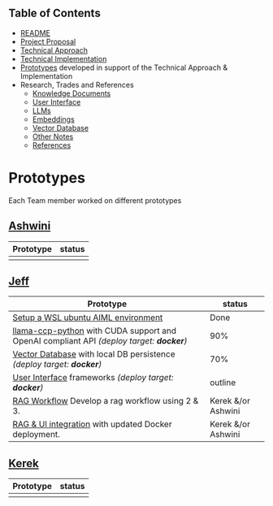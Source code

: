 ## Table of Contents

 - [README](README.md)
 - [Project Proposal](docs/project_proposal.md)
 - [Technical Approach](docs/technical_approach.md)
 - [Technical Implementation](technical_implementation.md)
 - [Prototypes](Prototypes/README.md) developed in support of the Technical Approach & Implementation
 - Research, Trades and References
   - [Knowledge Documents](docs/knowledge_documents.md)
   - [User Interface](docs/user_interface.md)
   - [LLMs](docs/LLMs.md)
   - [Embeddings](docs/embedding.md)
   - [Vector Database](docs/vectorDB.md)
   - [Other Notes](docs/misc_notes.md)
   - [References](docs/references.md)

# Prototypes

Each Team member worked on different prototypes 

## [Ashwini](ashwini/README.md)

| Prototype | status |
| --------- | ------ |
|  |  |

## [Jeff](jeff/README.md)

| Prototype | status |
| --------- | ------ |
| [Setup a WSL ubuntu AIML environment](0-build-env/README.md) | Done |
| [llama-ccp-python]() with CUDA support and OpenAI compliant API *(deploy target: **docker**)* | 90% |
| [Vector Database]() with local DB persistence *(deploy target: **docker**)* | 70% |
| [User Interface]() frameworks  *(deploy target: **docker**)* | outline |
| [RAG Workflow]() Develop a rag workflow using 2 & 3. | Kerek &/or Ashwini |
| [RAG & UI integration]() with updated Docker deployment. | Kerek &/or Ashwini |

## [Kerek](kerek/README.md)

| Prototype | status |
| --------- | ------ |
|  |  |

